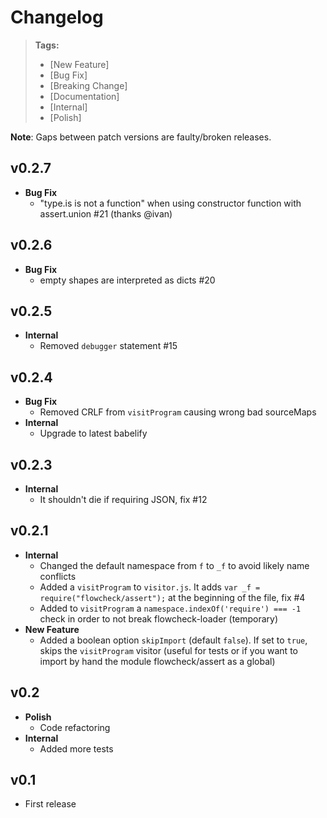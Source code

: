 # Changelog

> **Tags:**
> - [New Feature]
> - [Bug Fix]
> - [Breaking Change]
> - [Documentation]
> - [Internal]
> - [Polish]

**Note**: Gaps between patch versions are faulty/broken releases.

## v0.2.7

- **Bug Fix**
  + "type.is is not a function" when using constructor function with assert.union #21 (thanks @ivan)

## v0.2.6

- **Bug Fix**
  + empty shapes are interpreted as dicts #20

## v0.2.5

- **Internal**
  + Removed `debugger` statement #15

## v0.2.4

- **Bug Fix**
  + Removed CRLF from `visitProgram` causing wrong bad sourceMaps
- **Internal**
  + Upgrade to latest babelify

## v0.2.3

- **Internal**
  + It shouldn't die if requiring JSON, fix #12

## v0.2.1

- **Internal**
  + Changed the default namespace from `f` to `_f` to avoid likely name conflicts
  + Added a `visitProgram` to `visitor.js`. It adds `var _f = require("flowcheck/assert");` at the beginning of the file, fix #4
  + Added to `visitProgram` a `namespace.indexOf('require') === -1` check in order to not break flowcheck-loader (temporary)
- **New Feature**
  + Added a boolean option `skipImport` (default `false`). If set to `true`, skips the `visitProgram` visitor (useful for tests or if you want to import by hand the module flowcheck/assert as a global)

## v0.2

- **Polish**
  + Code refactoring
- **Internal**
  + Added more tests

## v0.1

- First release
